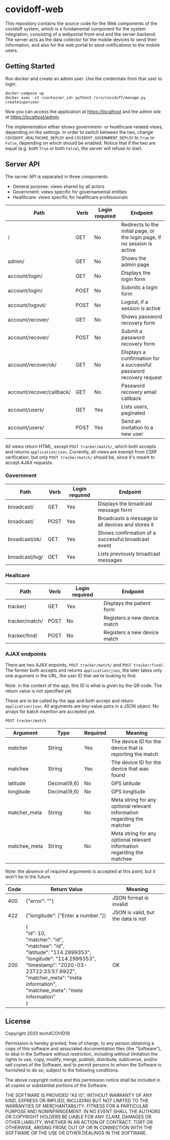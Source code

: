 # covidoff-web

This repository contains the source code for the Web components of the covidoff system, which is a fundamental component for the system integration, consisting of a webportal front-end and the server backend. The server acts as the data collector for the mobile devices to send their information, and also for the web portal to send notifications to the mobile users. 

## Getting Started

Run docker and create an admin user. Use the credentials from that user to login.

```
docker-compose up
docker exec -it <container_id> python3 /srv/covidoff/manage.py createsuperuser
```
Now you can access the application at <https://localhost> and the admin site at <https://localhost/admin>.

The implementation either shows government- or healthcare-related views, depending on the settings. In order to switch between the two, change `COVIDOFF_HEALTHCARE_DEPLOY` and `COVIDOFF_GOVERNMENT_DEPLOY` to `True` or `False`, depending on which should be enabled. Notice that if the two are equal (e.g. both `True` or both `False`), the server will refuse to start.

## Server API

The server API is separated in three components:

* General purpose: views shared by all actors
* Government: views specific for governamental entities
* Healthcare: views specific for healthcare professionals

| Path                      | Verb | Login required | Endpoint                                                                  |
|---------------------------|------|----------------|---------------------------------------------------------------------------|
| /                         | GET  | No             | Redirects to the initial page, or the login page, if no session is active |
| admin/                    | GET  | No             | Shows the admin page                                                      |
| account/login/            | GET  | No             | Displays the login form                                                   |
| account/login/            | POST | No             | Submits a login form                                                      |
| account/logout/           | POST | No             | Logout, if a session is active                                            |
| account/recover/          | GET  | No             | Shows password recovery form                                              |
| account/recover/          | POST | No             | Submit a password recovery form                                           |
| account/recover/ok/       | GET  | No             | Displays a confirmation for a successful password recovery request        |
| account/recover/callback/ | GET  | No             | Password recovery email callback                                          |
| account/users/            | GET  | Yes            | Lists users, paginated                                                    |
| account/users/            | POST | Yes            | Send an invitation to a new user                                          |

All views return HTML, except `POST tracker/match/`, which both accepts and returns `application/json`. Currently, all views are exempt from CSRF verification, but only `POST tracker/match/` should be, since it's meant to accept AJAX requests.

### Government

| Path           | Verb | Login required | Endpoint                                           |
|----------------|------|----------------|----------------------------------------------------|
| broadcast/     | GET  | Yes            | Displays the broadcast message form                |
| broadcast/     | POST | Yes            | Broadcasts a message to all devices and stores it  |
| broadcast/ok/  | GET  | Yes            | Shows confirmation of a successful broadcast event |
| broadcast/log/ | GET  | Yes            | Lists previously broadcast messages                |


### Healtcare

| Path              | Verb | Login required | Endpoint                     |
|-------------------|------|----------------|------------------------------|
| tracker/          | GET  | Yes            | Displays the patient form    |
| tracker/match/    | POST | No             | Registers a new device match |
| tracker/find/<id> | POST | No             | Registers a new device match |

### AJAX endpoints

There are two AJAX enpoints, `POST tracker/match/` and `POST tracker/find/`. The former both accepts and returns `application/json`, the later takes only one argument in the URL, the user ID that we're looking to find.

Note: in the context of the app, this ID is what is given by the QR code. The return value is not specified yet.

These are to be called by the app and both accept and return `application/json`. All arguments are key-value pairs in a JSON object. No arrays for batch insertion are accepted yet.

`POST tracker/match`

| Argument     | Type         | Required  | Meaning                                                                 |
|--------------|--------------|-----------|-------------------------------------------------------------------------|
| matcher      | String       | Yes       | The device ID for the device that is reporting the match                |
| matchee      | String       | Yes       | The device ID for the device that was found                             |
| latitude     | Decimal(9,6) | No        | GPS latitude                                                            |
| longitude    | Decimal(9,6) | No        | GPS longitude                                                           |
| matcher_meta | String       | No        | Meta string for any optional relevant information regarding the matcher |
| matchee_meta | String       | No        | Meta string for any optional relevant information regarding the matchee |

Note: the absence of required arguments is accepted at this point, but it won't be in the future.

| Code | Return Value                                                                                                                                                                                                                                      | Meaning                            |
|------|---------------------------------------------------------------------------------------------------------------------------------------------------------------------------------------------------------------------------------------------------|------------------------------------|
| 400  | {"error": "<description>"}                                                                                                                                                                                                                        | JSON format is invalid             |
| 422  | {"longitude": ["Enter a number."]}                                                                                                                                                                                                                | JSON is valid, but the data is not |
| 200  | {<br>"id": 10,<br>"matcher": "id",<br>"matchee": "id",<br>"latitude": "114.2999353",<br>"longitude": "114.2999353",<br>"timestamp": "2020-03-23T22:33:57.692Z",<br>"matcher_meta": "meta information",<br>"matchee_meta": "meta information"<br>} | OK                                 |,


## License

Copyright 2020 tech4COVID19

Permission is hereby granted, free of charge, to any person obtaining a copy of this software and associated documentation files (the "Software"), to deal in the Software without restriction, including without limitation the rights to use, copy, modify, merge, publish, distribute, sublicense, and/or sell copies of the Software, and to permit persons to whom the Software is furnished to do so, subject to the following conditions:

The above copyright notice and this permission notice shall be included in all copies or substantial portions of the Software.

THE SOFTWARE IS PROVIDED "AS IS", WITHOUT WARRANTY OF ANY KIND, EXPRESS OR IMPLIED, INCLUDING BUT NOT LIMITED TO THE WARRANTIES OF MERCHANTABILITY, FITNESS FOR A PARTICULAR PURPOSE AND NONINFRINGEMENT. IN NO EVENT SHALL THE AUTHORS OR COPYRIGHT HOLDERS BE LIABLE FOR ANY CLAIM, DAMAGES OR OTHER LIABILITY, WHETHER IN AN ACTION OF CONTRACT, TORT OR OTHERWISE, ARISING FROM, OUT OF OR IN CONNECTION WITH THE SOFTWARE OR THE USE OR OTHER DEALINGS IN THE SOFTWARE.

